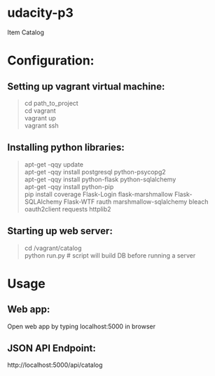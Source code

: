 # udacity-p3
Item Catalog

# Configuration: 
## Setting up vagrant virtual machine:
> cd path_to_project  
> cd vagrant  
> vagrant up  
> vagrant ssh  

## Installing python libraries:
> apt-get -qqy update  
> apt-get -qqy install postgresql python-psycopg2  
> apt-get -qqy install python-flask python-sqlalchemy  
> apt-get -qqy install python-pip  
> pip install coverage Flask-Login flask-marshmallow Flask-SQLAlchemy Flask-WTF rauth marshmallow-sqlalchemy bleach   oauth2client requests httplib2

## Starting up web server: 
> cd /vagrant/catalog  
> python run.py # script will build DB before running a server  

# Usage
## Web app:
Open web app by typing localhost:5000 in browser

## JSON API Endpoint:
http://localhost:5000/api/catalog
